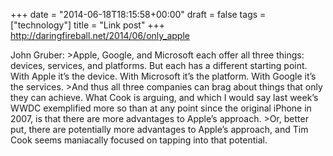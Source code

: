 +++
date = "2014-06-18T18:15:58+00:00"
draft = false
tags = ["technology"]
title = "Link post"
+++
http://daringfireball.net/2014/06/only_apple

John Gruber: >Apple, Google, and Microsoft each offer all three things: devices, services, and platforms. But each has a different starting point. With Apple it’s the device. With Microsoft it’s the platform. With Google it’s the services. >And thus all three companies can brag about things that only they can achieve. What Cook is arguing, and which I would say last week’s WWDC exemplified more so than at any point since the original iPhone in 2007, is that there are more advantages to Apple’s approach. >Or, better put, there are potentially more advantages to Apple’s approach, and Tim Cook seems maniacally focused on tapping into that potential.
